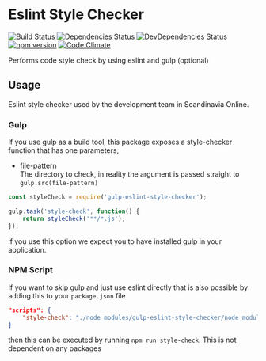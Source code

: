 Eslint Style Checker
===========

[![Build Status](https://travis-ci.org/soldotno/gulp-eslint-style-checker.svg)](https://travis-ci.org/soldotno/gulp-eslint-style-checker.svg)
[![Dependencies Status](https://david-dm.org/soldotno/gulp-eslint-style-checker.svg?style=flat)](https://david-dm.org/soldotno/gulp-eslint-style-checker.svg)
[![DevDependencies Status](https://david-dm.org/soldotno/gulp-eslint-style-checker/dev-status.svg?style=flat)](https://david-dm.org/soldotno/gulp-eslint-style-checker/#info=devDependencies)
[![npm version](https://badge.fury.io/js/gulp-eslint-style-checker.svg)](http://badge.fury.io/js/gulp-eslint-style-checker)
[![Code Climate](https://codeclimate.com/github/soldotno/gulp-eslint-style-checker/badges/gpa.svg)](https://codeclimate.com/github/soldotno/gulp-eslint-style-checker)

Performs code style check by using eslint and gulp (optional)

## Usage 

Eslint style checker used by the development team in Scandinavia Online. 

### Gulp 
If you use gulp as a build tool, this package exposes a style-checker function 
that has one parameters;

* file-pattern  
 The directory to check, in reality the argument is passed straight to `gulp.src(file-pattern)` 

```js
const styleCheck = require('gulp-eslint-style-checker');

gulp.task('style-check', function() {
    return styleCheck('**/*.js');
});
```
 if you use this option we expect you to have installed gulp in your application. 

### NPM Script 
If you want to skip gulp and just use eslint directly that is also possible by adding this to your `package.json` file 
 
```json
"scripts": {
    "style-check": "./node_modules/gulp-eslint-style-checker/node_modules/.bin/eslint -c ./node_modules/gulp-eslint-style-checker/eslintrc.json **/*.js"
}
```

then this can be executed by running `npm run style-check`. This is not dependent on any packages 
